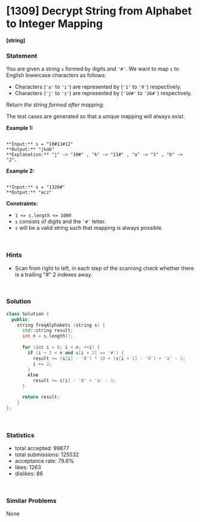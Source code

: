 # [1309] Decrypt String from Alphabet to Integer Mapping

**[string]**

### Statement

You are given a string `s` formed by digits and `'#'`. We want to map `s` to English lowercase characters as follows:

* Characters (`'a'` to `'i'`) are represented by (`'1'` to `'9'`) respectively.
* Characters (`'j'` to `'z'`) are represented by (`'10#'` to `'26#'`) respectively.



Return *the string formed after mapping*.

The test cases are generated so that a unique mapping will always exist.


**Example 1:**

```

**Input:** s = "10#11#12"
**Output:** "jkab"
**Explanation:** "j" -> "10#" , "k" -> "11#" , "a" -> "1" , "b" -> "2".

```

**Example 2:**

```

**Input:** s = "1326#"
**Output:** "acz"

```

**Constraints:**
* `1 <= s.length <= 1000`
* `s` consists of digits and the `'#'` letter.
* `s` will be a valid string such that mapping is always possible.


<br>

### Hints

- Scan from right to left, in each step of the scanning check whether there is a trailing "#" 2 indexes away.

<br>

### Solution

```cpp
class Solution {
  public:
    string freqAlphabets (string s) {
      std::string result;
      int n = s.length();
      
      for (int i = 0; i < n; ++i) {
        if (i + 2 < n and s[i + 2] == '#') {
          result += (s[i] - '0') * 10 + (s[i + 1] - '0') + 'a' - 1;
          i += 2;
        }
        else
          result += s[i] - '0' + 'a' - 1;
      }

      return result;
    }
};
```

<br>

### Statistics

- total accepted: 99877
- total submissions: 125532
- acceptance rate: 79.6%
- likes: 1263
- dislikes: 86

<br>

### Similar Problems

None

